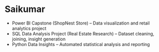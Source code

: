 # Saikumar
- Power BI Capstone (ShopNest Store) – Data visualization and retail analytics project
- SQL Data Analysis Project (Real Estate Research) – Dataset cleaning, joining, insight generation
- Python Data Insights – Automated statistical analysis and reporting
